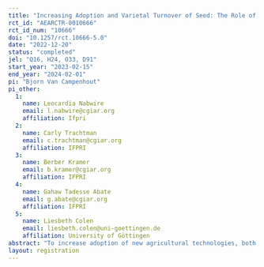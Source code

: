 ```yaml
---
title: "Increasing Adoption and Varietal Turnover of Seed: The Role of Consumer and Producer Side Interventions"
rct_id: "AEARCTR-0010666"
rct_id_num: "10666"
doi: "10.1257/rct.10666-5.0"
date: "2022-12-20"
status: "completed"
jel: "Q16, H24, O33, D91"
start_year: "2023-02-15"
end_year: "2024-02-01"
pi: "Bjorn Van Campenhout"
pi_other:
  1:
    name: Leocardia Nabwire
    email: l.nabwire@cgiar.org
    affiliation: Ifpri
  2:
    name: Carly Trachtman
    email: c.trachtman@cgiar.org
    affiliation: IFPRI
  3:
    name: Berber Kramer
    email: b.kramer@cgiar.org
    affiliation: IFPRI
  4:
    name: Gahaw Tadesse Abate
    email: g.abate@cgiar.org
    affiliation: IFPRI
  5:
    name: Liesbeth Colen
    email: liesbeth.colen@uni-goettingen.de
    affiliation: University of Göttingen
abstract: "To increase adoption of new agricultural technologies, both push (supply side) and pull (demand side) factors are important. As a push factor to increase adoption of a particular technology such as an improved seed variety, some level of initial subsidy is often offered. For instance, companies may offer free trial packs of new improved seed varieties; governments may offer subsidies to increase varietal turnover. However, it is also often argued that if something was subsidized (or even free), it may not be used for the intended purpose. In this paper, we first test the effectiveness of free trial packs by testing if farmers that receive a sample of a new improved seed variety are more likely to adopt it in the future than a control group of farmers who did not get a free sample. Furthermore we test whether farmers learn differently from seed that was obtained for free than if they had to pay a (small) price for it. This questions is investigated using BDM auction—essentially a two stage pricing design—such that we can disentangle the selection effect, whereby farmers that are prepared to pay a price are likely to be more motivated to learn from it for subsequent adoption decisions, and the sunk cost effect, where a product that has a price attached to it is valued more. In addition to the supply side intervention, we also test the relative effectiveness of a demand sided intervention for adoption of new or improved varieties—an area often overlooked in existing research. In particular, we cross-randomize an intervention where households are demonstrated how to prepare the new seed variety and get the ability to taste it."
layout: registration
---
```


